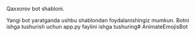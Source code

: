 Qaxxorov bot shabloni.

Yangi bot yaratganda ushbu shablondan foydalanishingiz mumkun.
Botni ishga tushurish uchun app.py faylini ishga tushuring# AnimateEmojisBot
